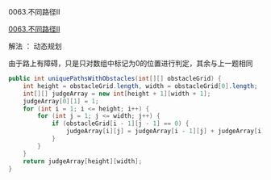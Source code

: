 0063.不同路径II

[0063.不同路径II
](https://leetcode-cn.com/problems/unique-paths-ii/)

解法 ： 动态规划



由于路上有障碍，只是只对数组中标记为0的位置进行判定，其余与上一题相同



```java
public int uniquePathsWithObstacles(int[][] obstacleGrid) {
    int height = obstacleGrid.length, width = obstacleGrid[0].length;
    int[][] judgeArray = new int[height + 1][width + 1];
    judgeArray[0][1] = 1;
    for (int i = 1; i <= height; i++) {
        for (int j = 1; j <= width; j++) {
            if (obstacleGrid[i - 1][j - 1] == 0) {
                judgeArray[i][j] = judgeArray[i - 1][j] + judgeArray[i][j - 1];
            }
        }
    }
    return judgeArray[height][width];
}
```

